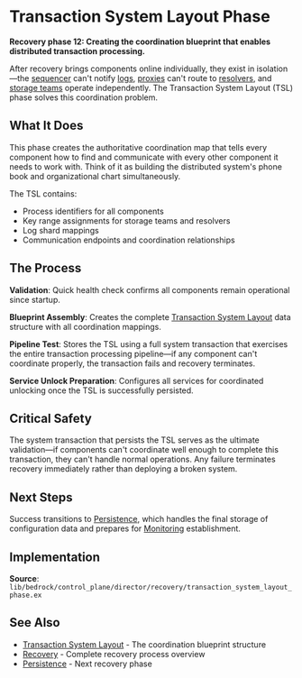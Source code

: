 # Transaction System Layout Phase

**Recovery phase 12: Creating the coordination blueprint that enables distributed transaction processing.**

After recovery brings components online individually, they exist in isolation—the [sequencer](../../components/control-plane/sequencer.md) can't notify [logs](../../components/data-plane/log.md), [proxies](../../components/control-plane/commit-proxy.md) can't route to [resolvers](../../components/control-plane/resolver.md), and [storage teams](../../components/data-plane/storage.md) operate independently. The Transaction System Layout (TSL) phase solves this coordination problem.

## What It Does

This phase creates the authoritative coordination map that tells every component how to find and communicate with every other component it needs to work with. Think of it as building the distributed system's phone book and organizational chart simultaneously.

The TSL contains:
- Process identifiers for all components
- Key range assignments for storage teams and resolvers  
- Log shard mappings
- Communication endpoints and coordination relationships

## The Process

**Validation**: Quick health check confirms all components remain operational since startup.

**Blueprint Assembly**: Creates the complete [Transaction System Layout](../../quick-reads/transaction-system-layout.md) data structure with all coordination mappings.

**Pipeline Test**: Stores the TSL using a full system transaction that exercises the entire transaction processing pipeline—if any component can't coordinate properly, the transaction fails and recovery terminates.

**Service Unlock Preparation**: Configures all services for coordinated unlocking once the TSL is successfully persisted.

## Critical Safety

The system transaction that persists the TSL serves as the ultimate validation—if components can't coordinate well enough to complete this transaction, they can't handle normal operations. Any failure terminates recovery immediately rather than deploying a broken system.

## Next Steps

Success transitions to [Persistence](persistence.md), which handles the final storage of configuration data and prepares for [Monitoring](monitoring.md) establishment.

## Implementation

**Source**: `lib/bedrock/control_plane/director/recovery/transaction_system_layout_phase.ex`

## See Also

- [Transaction System Layout](../../quick-reads/transaction-system-layout.md) - The coordination blueprint structure
- [Recovery](../recovery.md) - Complete recovery process overview  
- [Persistence](persistence.md) - Next recovery phase